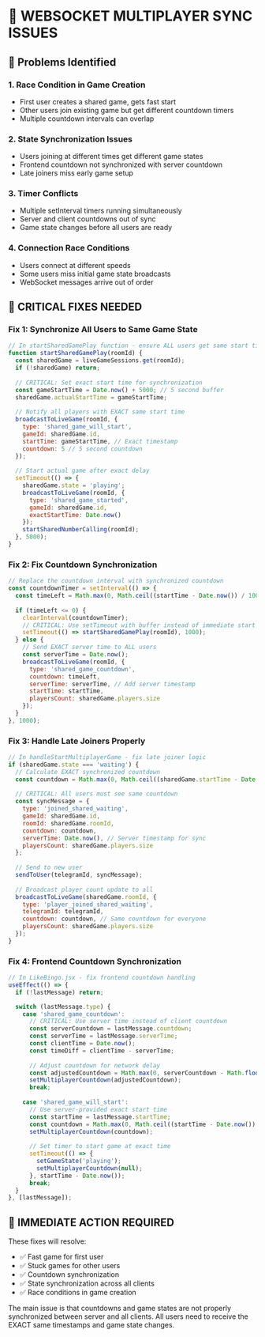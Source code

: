 # 🔧 WEBSOCKET MULTIPLAYER SYNC ISSUES

## 🚨 Problems Identified

### 1. **Race Condition in Game Creation**
- First user creates a shared game, gets fast start
- Other users join existing game but get different countdown timers
- Multiple countdown intervals can overlap

### 2. **State Synchronization Issues**
- Users joining at different times get different game states
- Frontend countdown not synchronized with server countdown
- Late joiners miss early game setup

### 3. **Timer Conflicts**
- Multiple setInterval timers running simultaneously
- Server and client countdowns out of sync
- Game state changes before all users are ready

### 4. **Connection Race Conditions**
- Users connect at different speeds
- Some users miss initial game state broadcasts
- WebSocket messages arrive out of order

## 🔧 CRITICAL FIXES NEEDED

### Fix 1: Synchronize All Users to Same Game State
```javascript
// In startSharedGamePlay function - ensure ALL users get same start time
function startSharedGamePlay(roomId) {
  const sharedGame = liveGameSessions.get(roomId);
  if (!sharedGame) return;
  
  // CRITICAL: Set exact start time for synchronization
  const gameStartTime = Date.now() + 5000; // 5 second buffer
  sharedGame.actualStartTime = gameStartTime;
  
  // Notify all players with EXACT same start time
  broadcastToLiveGame(roomId, {
    type: 'shared_game_will_start',
    gameId: sharedGame.id,
    startTime: gameStartTime, // Exact timestamp
    countdown: 5 // 5 second countdown
  });
  
  // Start actual game after exact delay
  setTimeout(() => {
    sharedGame.state = 'playing';
    broadcastToLiveGame(roomId, {
      type: 'shared_game_started',
      gameId: sharedGame.id,
      exactStartTime: Date.now()
    });
    startSharedNumberCalling(roomId);
  }, 5000);
}
```

### Fix 2: Fix Countdown Synchronization
```javascript
// Replace the countdown interval with synchronized countdown
const countdownTimer = setInterval(() => {
  const timeLeft = Math.max(0, Math.ceil((startTime - Date.now()) / 1000));
  
  if (timeLeft <= 0) {
    clearInterval(countdownTimer);
    // CRITICAL: Use setTimeout with buffer instead of immediate start
    setTimeout(() => startSharedGamePlay(roomId), 1000);
  } else {
    // Send EXACT server time to ALL users
    const serverTime = Date.now();
    broadcastToLiveGame(roomId, {
      type: 'shared_game_countdown',
      countdown: timeLeft,
      serverTime: serverTime, // Add server timestamp
      startTime: startTime,
      playersCount: sharedGame.players.size
    });
  }
}, 1000);
```

### Fix 3: Handle Late Joiners Properly
```javascript
// In handleStartMultiplayerGame - fix late joiner logic
if (sharedGame.state === 'waiting') {
  // Calculate EXACT synchronized countdown
  const countdown = Math.max(0, Math.ceil((sharedGame.startTime - Date.now()) / 1000));
  
  // CRITICAL: All users must see same countdown
  const syncMessage = {
    type: 'joined_shared_waiting',
    gameId: sharedGame.id,
    roomId: sharedGame.roomId,
    countdown: countdown,
    serverTime: Date.now(), // Server timestamp for sync
    playersCount: sharedGame.players.size
  };
  
  // Send to new user
  sendToUser(telegramId, syncMessage);
  
  // Broadcast player count update to all
  broadcastToLiveGame(sharedGame.roomId, {
    type: 'player_joined_shared_waiting',
    telegramId: telegramId,
    countdown: countdown, // Same countdown for everyone
    playersCount: sharedGame.players.size
  });
}
```

### Fix 4: Frontend Countdown Synchronization
```javascript
// In LikeBingo.jsx - fix frontend countdown handling
useEffect(() => {
  if (!lastMessage) return;

  switch (lastMessage.type) {
    case 'shared_game_countdown':
      // CRITICAL: Use server time instead of client countdown
      const serverCountdown = lastMessage.countdown;
      const serverTime = lastMessage.serverTime;
      const clientTime = Date.now();
      const timeDiff = clientTime - serverTime;
      
      // Adjust countdown for network delay
      const adjustedCountdown = Math.max(0, serverCountdown - Math.floor(timeDiff / 1000));
      setMultiplayerCountdown(adjustedCountdown);
      break;
      
    case 'shared_game_will_start':
      // Use server-provided exact start time
      const startTime = lastMessage.startTime;
      const countdown = Math.max(0, Math.ceil((startTime - Date.now()) / 1000));
      setMultiplayerCountdown(countdown);
      
      // Set timer to start game at exact time
      setTimeout(() => {
        setGameState('playing');
        setMultiplayerCountdown(null);
      }, startTime - Date.now());
      break;
  }
}, [lastMessage]);
```

## 🎯 IMMEDIATE ACTION REQUIRED

These fixes will resolve:
- ✅ Fast game for first user
- ✅ Stuck games for other users  
- ✅ Countdown synchronization
- ✅ State synchronization across all clients
- ✅ Race conditions in game creation

The main issue is that countdowns and game states are not properly synchronized between server and all clients. All users need to receive the EXACT same timestamps and game state changes.
